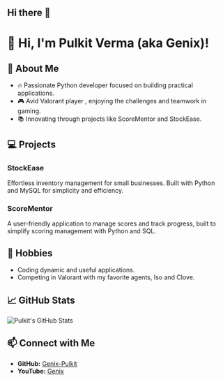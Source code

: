 ## Hi there 👋

# 👋 Hi, I'm Pulkit Verma (aka Genix)!

## 🚀 About Me  
- 🔥 Passionate Python developer focused on building practical applications.  
- 🎮 Avid Valorant player , enjoying the challenges and teamwork in gaming.  
- 📚 Innovating through projects like ScoreMentor and StockEase.  

## 💻 Projects  
### **StockEase**  
Effortless inventory management for small businesses. Built with Python and MySQL for simplicity and efficiency.  

### **ScoreMentor**  
A user-friendly application to manage scores and track progress, built to simplify scoring management with Python and SQL.

## 🌟 Hobbies  
- Coding dynamic and useful applications.  
- Competing in Valorant with my favorite agents, Iso and Clove.

## 📈 GitHub Stats  
![Pulkit's GitHub Stats](https://github-readme-stats.vercel.app/api?username=Genix-Pulkit&show_icons=true&theme=radical)

## 📫 Connect with Me  
- **GitHub:** [Genix-Pulkit](https://github.com/Genix-Pulkit)  
- **YouTube:** [Genix](https://www.youtube.com/@GenixNeo)  
